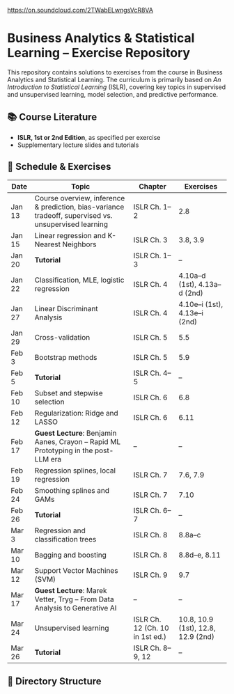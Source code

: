https://on.soundcloud.com/2TWabELwngsVcR8VA


# Business Analytics & Statistical Learning – Exercise Repository

This repository contains solutions to exercises from the course in Business Analytics and Statistical Learning. The curriculum is primarily based on *An Introduction to Statistical Learning* (ISLR), covering key topics in supervised and unsupervised learning, model selection, and predictive performance.

## 📚 Course Literature
- **ISLR, 1st or 2nd Edition**, as specified per exercise
- Supplementary lecture slides and tutorials

## 📅 Schedule & Exercises

| Date   | Topic | Chapter | Exercises |
|--------|-------|---------|-----------|
| Jan 13 | Course overview, inference & prediction, bias-variance tradeoff, supervised vs. unsupervised learning | ISLR Ch. 1–2 | 2.8 |
| Jan 15 | Linear regression and K-Nearest Neighbors | ISLR Ch. 3 | 3.8, 3.9 |
| Jan 20 | **Tutorial** | ISLR Ch. 1–3 | – |
| Jan 22 | Classification, MLE, logistic regression | ISLR Ch. 4 | 4.10a–d (1st), 4.13a–d (2nd) |
| Jan 27 | Linear Discriminant Analysis | ISLR Ch. 4 | 4.10e–i (1st), 4.13e–i (2nd) |
| Jan 29 | Cross-validation | ISLR Ch. 5 | 5.5 |
| Feb 3  | Bootstrap methods | ISLR Ch. 5 | 5.9 |
| Feb 5  | **Tutorial** | ISLR Ch. 4–5 | – |
| Feb 10 | Subset and stepwise selection | ISLR Ch. 6 | 6.8 |
| Feb 12 | Regularization: Ridge and LASSO | ISLR Ch. 6 | 6.11 |
| Feb 17 | **Guest Lecture**: Benjamin Aanes, Crayon – Rapid ML Prototyping in the post-LLM era | – | – |
| Feb 19 | Regression splines, local regression | ISLR Ch. 7 | 7.6, 7.9 |
| Feb 24 | Smoothing splines and GAMs | ISLR Ch. 7 | 7.10 |
| Feb 26 | **Tutorial** | ISLR Ch. 6–7 | – |
| Mar 3  | Regression and classification trees | ISLR Ch. 8 | 8.8a–c |
| Mar 10 | Bagging and boosting | ISLR Ch. 8 | 8.8d–e, 8.11 |
| Mar 12 | Support Vector Machines (SVM) | ISLR Ch. 9 | 9.7 |
| Mar 17 | **Guest Lecture**: Marek Vetter, Tryg – From Data Analysis to Generative AI | – | – |
| Mar 24 | Unsupervised learning | ISLR Ch. 12 (Ch. 10 in 1st ed.) | 10.8, 10.9 (1st), 12.8, 12.9 (2nd) |
| Mar 26 | **Tutorial** | ISLR Ch. 8–9, 12 | – |

## 📁 Directory Structure

